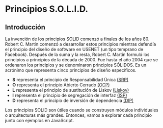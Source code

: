 # Principios S.O.L.I.D.

## Introducción

La invención de los principios SOLID comenzó a finales de los años 80. Robert C. Martin comenzó a desarrollar estos principios mientras defendía el principio del diseño de software en USENET (un tipo temprano de Facebook). Después de la suma y la resta, Robert C. Martin formuló los principios a principios de la década de 2000. Fue hasta el año 2004 que se ordenaron los principios y se denominaron principios SÓLIDOS. Es un acrónimo que representa cinco principios de diseño específicos.

- **S** representa el principio de Responsabilidad Única [(SRP)](https://github.com/VictorHugoAguilar/javascript-design-patterns/blob/main/solid/SRP.md)	
- **O** representa el principio Abierto Cerrado [(OCP)](https://github.com/VictorHugoAguilar/javascript-design-patterns/blob/main/solid/OCP.md)
- **L** representa el principio de sustitución de Liskov [(Liskov)](https://github.com/VictorHugoAguilar/javascript-design-patterns/blob/main/solid/LISKOV.md)
- **I** representa el principio de segregación de interfaz [(ISP)](https://github.com/VictorHugoAguilar/javascript-design-patterns/blob/main/solid/ISP.md)
- **D** representa el principio de inversión de dependencia [(DIP)](https://github.com/VictorHugoAguilar/javascript-design-patterns/blob/main/solid/DIP.md)

Los principios SOLID son útiles cuando se construyen módulos individuales o arquitecturas más grandes. Entonces, vamos a explorar cada principio junto con ejemplos en JavaScript.
